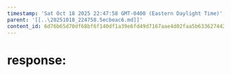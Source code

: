 ```yaml
---
timestamp: 'Sat Oct 18 2025 22:47:58 GMT-0400 (Eastern Daylight Time)'
parent: '[[..\20251018_224758.5ecbeac6.md]]'
content_id: 6d76b65d70df68bf6f140df1a39e6fd49d7167aae4d02faa5b63362744266256
---
```


# response:
